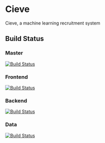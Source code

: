 # Cieve

Cieve, a machine learning recruitment system

## Build Status

### Master

[![Build Status](https://travis-ci.com/AlistairRobinson/Cieve.svg?token=yo6eYpNXTG4DQuQTZxZz&branch=master)](https://travis-ci.com/AlistairRobinson/Cieve)

### Frontend

[![Build Status](https://travis-ci.com/AlistairRobinson/Cieve.svg?token=yo6eYpNXTG4DQuQTZxZz&branch=frontend)](https://travis-ci.com/AlistairRobinson/Cieve)

### Backend

[![Build Status](https://travis-ci.com/AlistairRobinson/Cieve.svg?token=yo6eYpNXTG4DQuQTZxZz&branch=backend)](https://travis-ci.com/AlistairRobinson/Cieve)

### Data

[![Build Status](https://travis-ci.com/AlistairRobinson/Cieve.svg?token=yo6eYpNXTG4DQuQTZxZz&branch=data)](https://travis-ci.com/AlistairRobinson/Cieve)